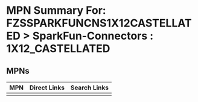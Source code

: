 



# MPN Summary For: FZSSPARKFUNCNS1X12CASTELLATED > SparkFun-Connectors : 1X12_CASTELLATED

## MPNs
  

|MPN|Direct Links|Search Links|
| :--- | :--- | :--- |
||||
